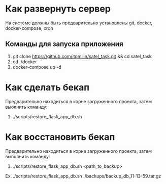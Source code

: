 # Как развернуть сервер
На системе должны быть предварительно установлены git, docker, docker-compose, cron

## Команды для запуска приложения
1) git clone https://github.com/itomilin/satel_task.git && cd satel_task
2) cd ./docker
3) docker-compose up -d

# Как сделать бекап

Предварительно находиться в корне загруженного проекта, затем выолнить команду:
1) ./scripts/restore_flask_app_db.sh

# Как восстановить бекап

Предварительно находиться в корне загруженного проекта, затем выполнить команду:
1) ./scripts/restore_flask_app_db.sh <path_to_backup>

Ex. ./scripts/restore_flask_app_db.sh ./backups/backup_db_11-13-59.tar.gz

